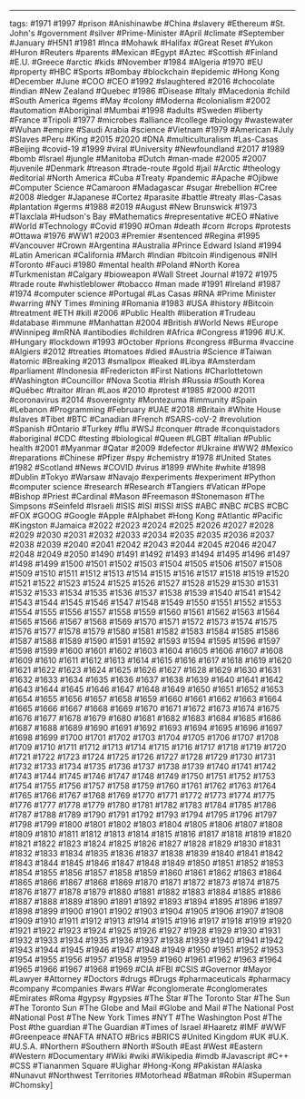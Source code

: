 ---
tags: #1971 #1997 #prison #Anishinawbe #China #slavery #Ethereum #St. John's #government #silver #Prime-Minister #April #climate #September #January #H5N1 #1981 #Inca #Mohawk #Halifax #Great Reset #Yukon #Huron #Reuters #parents #Mexican #Egypt #Aztec #Scottish #Finland #E.U. #Greece #arctic #kids #November #1984 #Algeria #1970 #EU #property #HBC #Sports #Bombay #blockchain #epidemic #Hong Kong #December #June #COO #CEO #1992 #slaughtered #2016 #chocolate #indian #New Zealand #Quebec #1986 #Disease #Italy #Macedonia #child #South America #gems #May #colony #Moderna #colonialism #2002 #automation #Aboriginal #Mumbai #1998 #adults #Sweden #liberty #France #Tripoli #1977 #microbes #alliance #college #biology #wastewater #Wuhan #empire #Saudi Arabia #science #Vietnam #1979 #American #July #Slaves #Peru #King #2015 #2020 #DNA #multiculturalism #Las-Casas #Beijing #covid-19 #1999 #viral #University #Newfoundland #2017 #1989 #bomb #Israel #jungle #Manitoba #Dutch #man-made #2005 #2007 #juvenile #Denmark #treason #trade-route #gold #jail #Arctic #theology #editorial #North America #Cuba #Treaty #pandemic #Apache #Ojibwe #Computer Science #Camaroon #Madagascar #sugar #rebellion #Cree #2008 #ledger #Japanese #Cortez #parasite #battle #treaty #las-Casas #plantation #germs #1988 #2019 #August #New Brunswick #1973 #Tlaxclala #Hudson's Bay #Mathematics #representative #CEO #Native #World #Technology #Covid #1990 #Oman #death #corn #crops #protests #Ottawa #1976 #WW1 #2003 #Premier #sentenced #Regina #1995 #Vancouver #Crown #Argentina #Australia #Prince Edward Island #1994 #Latin American #California #March #Indian #bitcoin #indigenous #NIH #Toronto #Fauci #1980 #mental health #Poland #North Korea #Turkmenistan #Calgary #bioweapon #Wall Street Journal #1972 #1975 #trade route #whistleblower #tobacco #man made #1991 #Ireland #1987 #1974 #computer science #Portugal #Las Casas #RNA #Prime Minister #warring #NY Times #mining #Romania #1983 #USA #history #Bitcoin #treatment #ETH #kill #2006 #Public Health #liberation #Trudeau #database #immune #Manhattan #2004 #British #World News #Europe #Winnipeg #mRNA #antibodies #children #Africa #Congress #1996 #U.K. #Hungary #lockdown #1993 #October #prions #congress #Burma #vaccine #Algiers #2012 #treaties #tomatoes #died #Austria #Science #Taiwan #atomic #Breaking #2013 #smallpox #leaked #Libya #Amsterdam #parliament #Indonesia #Fredericton #First Nations #Charlottetown #Washington #Councillor #Nova Scotia #Irish #Russia #South Korea #Québec #traitor #Iran #Laos #2010 #protest #1985 #2000 #2011 #coronavirus #2014 #sovereignty #Montezuma #immunity #Spain #Lebanon #Programming #February #UAE #2018 #Britain #White House #slaves #Tibet #BTC #Canadian #French #SARS-coV-2 #revolution #Spanish #Ontario #Turkey #flu #WSJ #conquer #trade #conquistadors #aboriginal #CDC #testing #biological #Queen #LGBT #Italian #Public health #2001 #Myanmar #Qatar #2009 #defector #Ukraine #WW2 #Mexico #reparations #Chinese #Pfizer #spy #chemistry #1978 #United States #1982 #Scotland #News #COVID #virus #1899 #White #white #1898 #Dublin #Tokyo #Warsaw #Navajo #experiments #experiment #Python #computer science #research #Research #Tangiers #Vatican #Pope #Bishop #Priest #Cardinal #Mason #Freemason #Stonemason #The Simpsons #Seinfeld #Israeli #ISIS #ISI #ISSI #ISS #ABC #NBC #CBS #CBC #FOX #GOOG #Google #Apple #Alphabet #Hong Kong #Atlantic #Pacific #Kingston #Jamaica #2022 #2023 #2024 #2025 #2026 #2027 #2028 #2029 #2030 #2031 #2032 #2033 #2034 #2035 #2035 #2036 #2037 #2038 #2039 #2040 #2041 #2042 #2043 #2044 #2045 #2046 #2047 #2048 #2049 #2050 #1490 #1491 #1492 #1493 #1494 #1495 #1496 #1497 #1498 #1499 #1500 #1501 #1502 #1503 #1504 #1505 #1506 #1507 #1508 #1509 #1510 #1511 #1512 #1513 #1514 #1515 #1516 #1517 #1518 #1519 #1520 #1521 #1522 #1523 #1524 #1525 #1526 #1527 #1528 #1529 #1530 #1531 #1532 #1533 #1534 #1535 #1536 #1537 #1538 #1539 #1540 #1541 #1542 #1543 #1544 #1545 #1546 #1547 #1548 #1549 #1550 #1551 #1552 #1553 #1554 #1555 #1556 #1557 #1558 #1559 #1560 #1561 #1562 #1563 #1564 #1565 #1566 #1567 #1568 #1569 #1570 #1571 #1572 #1573 #1574 #1575 #1576 #1577 #1578 #1579 #1580 #1581 #1582 #1583 #1584 #1585 #1586 #1587 #1588 #1589 #1590 #1591 #1592 #1593 #1594 #1595 #1596 #1597 #1598 #1599 #1600 #1601 #1602 #1603 #1604 #1605 #1606 #1607 #1608 #1609 #1610 #1611 #1612 #1613 #1614 #1615 #1616 #1617 #1618 #1619 #1620 #1621 #1622 #1623 #1624 #1625 #1626 #1627 #1628 #1629 #1630 #1631 #1632 #1633 #1634 #1635 #1636 #1637 #1638 #1639 #1640 #1641 #1642 #1643 #1644 #1645 #1646 #1647 #1648 #1649 #1650 #1651 #1652 #1653 #1654 #1655 #1656 #1657 #1658 #1659 #1660 #1661 #1662 #1663 #1664 #1665 #1666 #1667 #1668 #1669 #1670 #1671 #1672 #1673 #1674 #1675 #1676 #1677 #1678 #1679 #1680 #1681 #1682 #1683 #1684 #1685 #1686 #1687 #1688 #1689 #1690 #1691 #1692 #1693 #1694 #1695 #1696 #1697 #1698 #1699 #1700 #1701 #1702 #1703 #1704 #1705 #1706 #1707 #1708 #1709 #1710 #1711 #1712 #1713 #1714 #1715 #1716 #1717 #1718 #1719 #1720 #1721 #1722 #1723 #1724 #1725 #1726 #1727 #1728 #1729 #1730 #1731 #1732 #1733 #1734 #1735 #1736 #1737 #1738 #1739 #1740 #1741 #1742 #1743 #1744 #1745 #1746 #1747 #1748 #1749 #1750 #1751 #1752 #1753 #1754 #1755 #1756 #1757 #1758 #1759 #1760 #1761 #1762 #1763 #1764 #1765 #1766 #1767 #1768 #1769 #1770 #1771 #1772 #1773 #1774 #1775 #1776 #1777 #1778 #1779 #1780 #1781 #1782 #1783 #1784 #1785 #1786 #1787 #1788 #1789 #1790 #1791 #1792 #1793 #1794 #1795 #1796 #1797 #1798 #1799 #1800 #1801 #1802 #1803 #1804 #1805 #1806 #1807 #1808 #1809 #1810 #1811 #1812 #1813 #1814 #1815 #1816 #1817 #1818 #1819 #1820 #1821 #1822 #1823 #1824 #1825 #1826 #1827 #1828 #1829 #1830 #1831 #1832 #1833 #1834 #1835 #1836 #1837 #1838 #1839 #1840 #1841 #1842 #1843 #1844 #1845 #1846 #1847 #1848 #1849 #1850 #1851 #1852 #1853 #1854 #1855 #1856 #1857 #1858 #1859 #1860 #1861 #1862 #1863 #1864 #1865 #1866 #1867 #1868 #1869 #1870 #1871 #1872 #1873 #1874 #1875 #1876 #1877 #1878 #1879 #1880 #1881 #1882 #1883 #1884 #1885 #1886 #1887 #1888 #1889 #1890 #1891 #1892 #1893 #1894 #1895 #1896 #1897 #1898 #1899 #1900 #1901 #1902 #1903 #1904 #1905 #1906 #1907 #1908 #1909 #1910 #1911 #1912 #1913 #1914 #1915 #1916 #1917 #1918 #1919 #1920 #1921 #1922 #1923 #1924 #1925 #1926 #1927 #1928 #1929 #1930 #1931 #1932 #1933 #1934 #1935 #1936 #1937 #1938 #1939 #1940 #1941 #1942 #1943 #1944 #1945 #1946 #1947 #1948 #1949 #1950 #1951 #1952 #1953 #1954 #1955 #1956 #1957 #1958 #1959 #1960 #1961 #1962 #1963 #1964 #1965 #1966 #1967 #1968 #1969 #CIA #FBI #CSIS #Governor #Mayor #Lawyer #Attorney #Doctors #drugs #Drugs #pharmaceuticals #pharmacy #company #companies #wars #War #conglomerate #conglomerates #Emirates #Roma #gypsy #gypsies #The Star #The Toronto Star #The Sun #The Toronto Sun #The Globe and Mail #Globe and Mail #The National Post #National Post #The New York Times #NYT #The Washington Post #The Post #the guardian #The Guardian #Times of Israel #Haaretz #IMF #WWF #Greenpeace #NAFTA #NATO #Brics #BRICS #United Kingdom #UK #U.K. #U.S.A. #Northern #Southern #North #South #East #West #Eastern #Western #Documentary #Wiki #wiki #Wikipedia #imdb #Javascript #C++ #CSS #Tiananmen Square #Uighar #Hong-Kong #Pakistan #Alaska #Nunavut #Northwest Territories #Motorhead #Batman #Robin #Superman #Chomsky]
